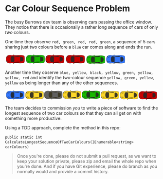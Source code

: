 Car Colour Sequence Problem
===

The busy Burrows dev team is observing cars passing the office window. They notice that there is occasionally a rather long sequence of cars of only *two* colours.

One time they observe `red, green, red, red, green`, a sequence of 5 cars sharing just two colours before a `blue` car comes along and ends the run.

![CarSequence1.png](ReadmeImages/ExampleCarSequence1.png)

Another time they observe `blue, yellow, black, yellow, green, yellow, yellow, red` and identify the two-colour sequence `yellow, green, yellow, yellow` as being longer than any of the other sequences.

![CarSequence2.png](ReadmeImages/ExampleCarSequence2.png)

The team decides to commission *you* to write a piece of software to find the longest sequence of two car colours so that they can all get on with something more productive.

Using a TDD approach, complete the method in this repo:

    public static int CalculateLongestSequenceOfTwoCarColours(IEnumerable<string> carColours)

> Once you're done, please do not submit a pull request, as we want to keep your solution private, please zip and email the whole repo when you're done. And if you have Git experience, please do branch as you normally would and provide a commit history.
